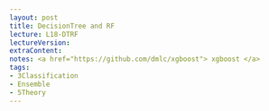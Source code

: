 ```yaml
---
layout: post
title: DecisionTree and RF
lecture: L18-DTRF
lectureVersion: 
extraContent: 
notes: <a href="https://github.com/dmlc/xgboost"> xgboost </a> 
tags:
- 3Classification
- Ensemble
- 5Theory
---
```

